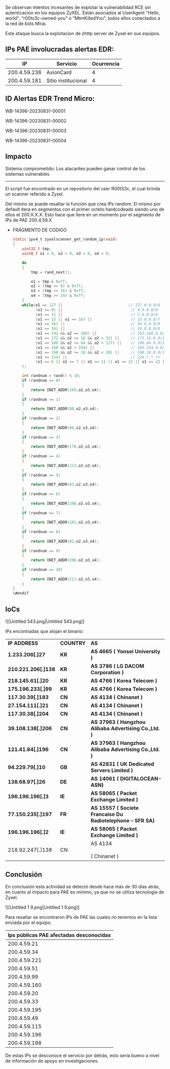 Se observan intentos incesantes de explotar la vulnerabilidad RCE sin autenticacion en los equipos ZyXEL. Están asociados al UserAgent "Hello, world", "r00ts3c-owned-you" o "MtmKilledYou", todos ellos conectados a la red de bots Mirai.

Este ataque busca la explotacion de zhttp server de Zyxel en sus equipos.

## **IPs PAE involucradas alertas EDR:**

|IP|Servicio|Ocurrencia|
|---|---|---|
|200.4.59.236|AxionCard|4|
|200.4.59.181|Sitio institucional|4|

## **ID Alertas EDR Trend Micro:**

WB-14396-20230831-00001

WB-14396-20230831-00002

WB-14396-20230831-00003

WB-14396-20230831-00004

  

  

  

## Impacto

Sistema comprometido: Los atacantes pueden ganar control de los sistemas vulnerables.

  

---

El script fue encontrado en un repositorio del user R00tS3c, el cual brinda un scanner referido a Zyxel.

Del mismo se puede resaltar la función que crea IPs random. El mismo por default itera en segmentos con el primer octeto hardcodeado siendo uno de ellos el 200.X.X.X. Esto hace que itere en un momento por el segmento de IPs de PAE 200.4.59.X

- FRAGMENTO DE CODIGO
    
    ```C
    static ipv4_t zyxelscanner_get_random_ip(void)
    {
        uint32_t tmp;
        uint8_t o1 = 0, o2 = 0, o3 = 0, o4 = 0;
    
        do
        {
            tmp = rand_next();
    
            o1 = tmp & 0xff;
            o2 = (tmp >> 8) & 0xff;
            o3 = (tmp >> 16) & 0xff;
            o4 = (tmp >> 24) & 0xff;
        }
        while(o1 == 127 ||                             // 127.0.0.0/8      - Loopback
              (o1 == 0) ||                              // 0.0.0.0/8        - Invalid address space
              (o1 == 3) ||                              // 3.0.0.0/8        - General Electric Company
              (o1 == 15 || o1 == 16) ||                 // 15.0.0.0/7       - Hewlett-Packard Company
              (o1 == 56) ||                             // 56.0.0.0/8       - US Postal Service
              (o1 == 10) ||                             // 10.0.0.0/8       - Internal network
              (o1 == 192 && o2 == 168) ||               // 192.168.0.0/16   - Internal network
              (o1 == 172 && o2 >= 16 && o2 < 32) ||     // 172.16.0.0/14    - Internal network
              (o1 == 100 && o2 >= 64 && o2 < 127) ||    // 100.64.0.0/10    - IANA NAT reserved
              (o1 == 169 && o2 > 254) ||                // 169.254.0.0/16   - IANA NAT reserved
              (o1 == 198 && o2 >= 18 && o2 < 20) ||     // 198.18.0.0/15    - IANA Special use
              (o1 >= 224) ||                            // 224.*.*.*+       - Multicast
              (o1 == 6 || o1 == 7 || o1 == 11 || o1 == 21 || o1 == 22 || o1 == 26 || o1 == 28 || o1 == 29 || o1 == 30 || o1 == 33 || o1 == 55 || o1 == 214 || o1 == 215) // Department of Defense
        );
    
        int randnum = rand() % 10;
        if (randnum == 0)
        {
            return INET_ADDR(169,o2,o3,o4);
        }
        if (randnum == 1)
        {
            return INET_ADDR(80,o2,o3,o4);
        }
    	if (randnum == 2)
        {
            return INET_ADDR(86,o2,o3,o4);
        }
        if (randnum == 3)
        {
            return INET_ADDR(178,o2,o3,o4);
        }
    	if (randnum == 4)
        {
            return INET_ADDR(213,o2,o3,o4);
        }
    	if (randnum == 5)
        {
            return INET_ADDR(83,o2,o3,o4);
        }
        if (randnum == 6)
        {
            return INET_ADDR(200,o2,o3,o4);
        }
        if (randnum == 7)
        {
            return INET_ADDR(181,o2,o3,o4);
        }
        if (randnum == 8)
        {
            return INET_ADDR(82,o2,o3,o4);
        }
        if (randnum == 9)
        {
            return INET_ADDR(206,o2,o3,o4);
        }
        if (randnum == 10)
        {
            return INET_ADDR(217,o2,o3,o4);
        }
    }
    \#endif
    ```
    

  

## IoCs

![[Untitled 543.png|Untitled 543.png]]

IPs encontradas que alojan el binario:

|   |   |   |
|---|---|---|
|**IP ADDRESS**|**COUNTRY**|**AS**|
|**1.233.206[.]27**|**KR**|**AS 4665 ( Yonsei University )**|
|**210.221.206[.]138**|**KR**|**AS 3786 ( LG DACOM Corporation )**|
|**218.145.61[.]20**|**KR**|**AS 4766 ( Korea Telecom )**|
|**175.196.233[.]99**|**KR**|**AS 4766 ( Korea Telecom )**|
|**117.30.39[.]183**|**CN**|**AS 4134 ( Chinanet )**|
|**27.154.111[.]21**|**CN**|**AS 4134 ( Chinanet )**|
|**117.30.38[.]204**|**CN**|**AS 4134 ( Chinanet )**|
|**39.108.138[.]206**|**CN**|**AS 37963 ( Hangzhou Alibaba Advertising Co.,Ltd. )**|
|**121.41.84[.]196**|**CN**|**AS 37963 ( Hangzhou Alibaba Advertising Co.,Ltd. )**|
|**94.229.79[.]10**|**GB**|**AS 42831 ( UK Dedicated Servers Limited )**|
|**138.68.97[.]26**|**DE**|**AS 14061 ( DIGITALOCEAN-ASN)**|
|**196.196.196[.]3**|**IE**|**AS 58065 ( Packet Exchange Limited )**|
|**77.150.235[.]197**|**FR**|**AS 15557 ( Societe Francaise Du Radiotelephone – SFR SA)**|
|**196.196.196[.]2**|**IE**|**AS 58065 ( Packet Exchange Limited )**|
|218.92.247[.]138|CN|AS 4134  <br>  <br>( Chinanet )|

  

  

## Conclusión  
  

En conclusión esta actividad se detectó desde hace más de 30 días atrás, en cuanto al impacto para PAE es mínimo, ya que no se utiliza tecnología de Zyxel.

![[Untitled 1 9.png|Untitled 1 9.png]]

  
Para resaltar se encontraron IPs de PAE las cuales no tenemos en la lista enviada por el equipo.  
  
  

|Ips públicas PAE afectadas desconocidas|
|---|
|200.4.59.21|
|200.4.59.34|
|200.4.59.221|
|200.4.59.51|
|200.4.59.99|
|200.4.59.160|
|200.4.59.20|
|200.4.59.33|
|200.4.59.195|
|200.4.59.49|
|200.4.59.115|
|200.4.59.196|
|200.4.59.198|

De estas IPs se desconoce el servicio por detrás, esto sería bueno a nivel de información de apoyo en investigaciones.